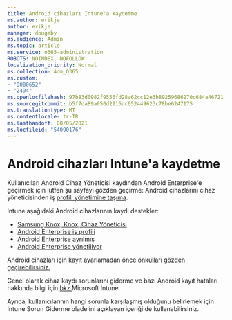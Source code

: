 ```yaml
---
title: Android cihazları Intune'a kaydetme
ms.author: erikje
author: erikje
manager: dougeby
ms.audience: Admin
ms.topic: article
ms.service: o365-administration
ROBOTS: NOINDEX, NOFOLLOW
localization_priority: Normal
ms.collection: Adm_O365
ms.custom:
- "9000652"
- "2494"
ms.openlocfilehash: 97b83d0982f9556fd28a62cc12e3b89259686270c684a46721f0ef3d683e5ae6
ms.sourcegitcommit: b5f7da89a650d2915dc652449623c78be6247175
ms.translationtype: MT
ms.contentlocale: tr-TR
ms.lasthandoff: 08/05/2021
ms.locfileid: "54090176"
---
```

# <a name="enrolling-android-devices-into-intune"></a>Android cihazları Intune'a kaydetme

Kullanıcıları Android Cihaz Yöneticisi kaydından Android Enterprise'e geçirmek için lütfen şu sayfayı gözden geçirme: Android cihazlarını cihaz yöneticisinden iş [profili yönetimine taşıma](https://docs.microsoft.com/mem/intune/enrollment/android-move-device-admin-work-profile).

Intune aşağıdaki Android cihazlarının kaydı destekler:  

- [Samsung Knox, Knox, Cihaz Yöneticisi](https://docs.microsoft.com/mem/intune/enrollment/android-enroll-device-administrator)
- [Android Enterprise iş profili](https://docs.microsoft.com/mem/intune/enrollment/android-enterprise-overview)
- [Android Enterprise ayrılmış](https://docs.microsoft.com/mem/intune/enrollment/android-dedicated-devices-fully-managed-enroll)
- [Android Enterprise yönetiliyor](https://docs.microsoft.com/mem/intune/enrollment/android-fully-managed-enroll)

Android cihazları için kayıt ayarlamadan [önce önkulları gözden geçirebilirsiniz.](https://docs.microsoft.com/intune/enrollment/android-enroll)  

Genel olarak cihaz kaydı sorunlarını giderme ve bazı Android kayıt hataları hakkında bilgi için [bkz.](https://docs.microsoft.com/mem/intune/enrollment/troubleshoot-android-enrollment)Microsoft Intune.

Ayrıca, kullanıcılarının hangi sorunla karşılaşmış olduğunu belirlemek için Intune Sorun Giderme blade'ini açıklayan içeriği de kullanabilirsiniz.
